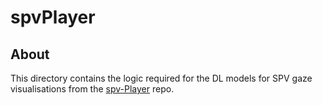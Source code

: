 # spvPlayer

## About
This directory contains the logic required for the DL models for SPV gaze visualisations from the [spv-Player](https://github.com/arnejad/spv-Player) repo.